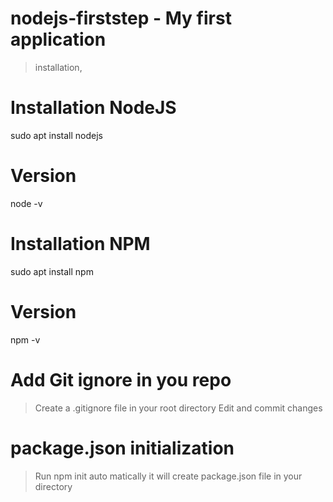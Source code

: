 # nodejs-firststep - My first application
 > installation, 
 

# Installation NodeJS
sudo apt install nodejs 

# Version
node -v

# Installation NPM
sudo apt install npm

# Version
npm -v

# Add Git ignore in you repo
> Create a .gitignore file in your root directory
> Edit and commit changes

# package.json initialization
> Run npm init
auto matically it will create package.json file in your directory





